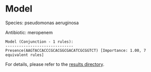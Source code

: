 
# Model

Species: pseudomonas aeruginosa

Antibiotic: meropenem

```
Model (Conjunction - 1 rules):
------------------------------
Presence(AAGTACCACCCGCACGGCGACATCGCGGTCT) [Importance: 1.00, 7 equivalent rules]

```

For details, please refer to the [results directory](../../../../../results/scm_b/pseudomonas+aeruginosa/meropenem/repeat_6/).

